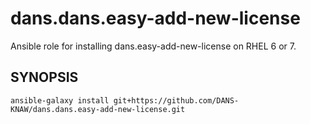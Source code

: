 dans.dans.easy-add-new-license
==================

Ansible role for installing dans.easy-add-new-license on RHEL 6 or 7.

SYNOPSIS
--------

`ansible-galaxy install git+https://github.com/DANS-KNAW/dans.dans.easy-add-new-license.git`
